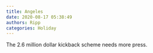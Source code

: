 ```yaml
---
title: Angeles
date: 2020-08-17 05:38:49
authors: Ripp
categories: Holiday
---
```


 The 2.6 million dollar kickback scheme needs more press.